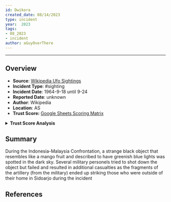 ```yaml
---
id: Dwikora
created_date: 08/14/2023
type: incident
year:  2023
tags:
- 08_2023
- incident
author: aGuyOverThere
---
```


----

## Overview

- **Source**: [Wikipedia Ufo Sightings](https://en.wikipedia.org/wiki/List_of_reported_UFO_sightings)
- **Incident Type**: #sighting
- **Incident Date**: 1964-9-18 until 9-24
- **Reported Date**: unknown
- **Author**: Wikipedia
- **Location**: A​S
- **Trust Score:** [Google Sheets Scoring Matrix](https://docs.google.com/spreadsheets/d/1CUarxE7P1cPwgWXwJzzeWnZGm1c6Wp2Ttazdt3VPM_s/edit?usp=sharing)

<details>
<summary><b>Trust Score Analysis</b></summary>
<IMG src="https://publish-01.obsidian.md/access/1c31a6f93f82a49b0a9eb31193d6cdec/_images/" alt="Trust Score"/>
</details>

## Summary

During the Indonesia-Malaysia Confrontation, a strange black object that resembles like a mango fruit and described to have greenish blue lights was spotted in the dark sky. Several military personels tried to shot down the object but failed and resulted in additional casualties as the fragments of the artillery (from the military) ended up striking those who were outside of their home in Sidoarjo during the incident

## References
